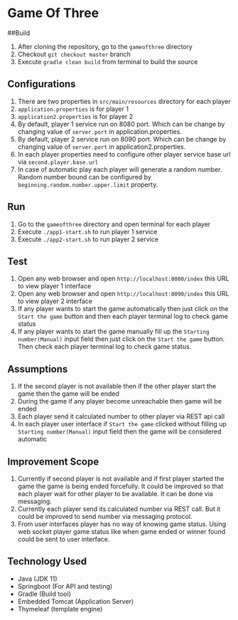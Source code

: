 # Game Of Three

##Build
1. After cloning the repository, go to the `gameofthree` directory
2. Checkout `git checkout master` branch
3. Execute `gradle clean build` from terminal to build the source

## Configurations
1. There are two properties in `src/main/resources` directory for each player
2. `application.properties` is for player 1
3. `application2.properties` is for player 2
4. By default, player 1 service run on 8080 port. Which can be change by changing value of `server.port` in application.properties.
5. By default, player 2 service run on 8090 port. Which can be change by changing value of `server.port` in application2.properties.
6. In each player properties need to configure other player service base url via `second.player.base.url` 
7. In case of automatic play each player will generate a random number. Random number bound can be 
configured by `beginning.random.number.upper.limit` property.

## Run
1. Go to the `gameofthree` directory and open terminal for each player
2. Execute `./app1-start.sh` to run player 1 service 
3. Execute `./app2-start.sh` to run player 2 service

## Test
1. Open any web browser and open `http://localhost:8080/index` this URL to view player 1 interface
2. Open any web browser and open `http://localhost:8090/index` this URL to view player 2 interface
3. If any player wants to start the game automatically then just click on the `Start the game` button
and then each player terminal log to check game status
4. If any player wants to start the game manually fill up the `Starting number(Manual)` input field
then just click on the `Start the game` button. Then check each player terminal log to check game status.

## Assumptions
1. If the second player is not available then if the other player
start the game then the game will be ended
2. During the game if any player become unreachable then game will be ended
3. Each player send it calculated number to other player via REST api call
4. In each player user interface if `Start the game` clicked without filling up `Starting number(Manual)`
input field then the game will be considered automatic

## Improvement Scope
1. Currently if second player is not available and if first player started the game the game is being
ended forcefully. It could be improved so that each player wait for other player to be available. It 
can be done via messaging.
2. Currently each player send its calculated number via REST call. But it could be improved to send number
via messaging protocol.
3. From user interfaces player has no way of knowing game status. Using web socket player game status like when 
game ended or winner found could be sent to user interface.

## Technology Used

- Java (JDK 11)
- Springboot (For API and testing)
- Gradle (Build tool)
- Embedded Tomcat (Application Server)
- Thymeleaf (template engine)


